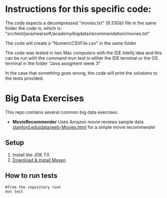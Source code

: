 # Instructions for this specific code:

The code expects a decompressed "movies.txt" (9.33Gb) file in the same folder the code is, which is: 
"src/test/java/nearsoft/academy/bigdata/recommendation/movies.txt"

The code will create a "NumericCSVFile.csv" in the same folder

The code was tested in two Mac computers with the IDE Intellij idea and this can be run with the command mvn test in either the IDE terminal or the OS terminal in the folder "Java assigment week 3"

In the case that something goes wrong, the code will print the solutions to the tests provided.

# Big Data Exercises

This repo contains several common big data exercises.

* **MovieRecommender** Uses Amazon movie reviews sample data   [stanford.edu/data/web-Movies.html](http://snap.stanford.edu/data/web-Movies.html) for a simple movie recommender

    
 
 
## Setup

1. Install the  JDK 7.0
2. [Download & Install Maven](http://maven.apache.org/download.cgi)
   
 
## How to run tests

    #from the repository root
    mvn test
 
